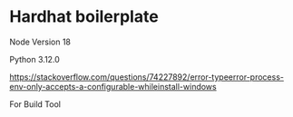 # Hardhat boilerplate


Node Version 18 

Python 3.12.0

https://stackoverflow.com/questions/74227892/error-typeerror-process-env-only-accepts-a-configurable-whileinstall-windows

For Build Tool

